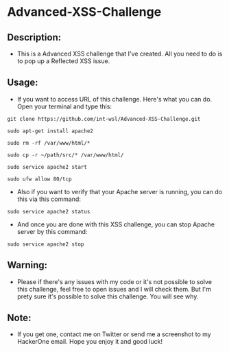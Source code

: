 # Advanced-XSS-Challenge

## Description: 

- This is a Advanced XSS challenge that I've created. All you need to do is to pop up a Reflected XSS issue. 

## Usage:

- If you want to access URL of this challenge. Here's what you can do. Open your terminal and type this:

`git clone https://github.com/int-wsl/Advanced-XSS-Challenge.git`

`sudo apt-get install apache2`

`sudo rm -rf /var/www/html/*`

`sudo cp -r ~/path/src/* /var/www/html/`

`sudo service apache2 start`

`sudo ufw allow 80/tcp`

- Also if you want to verify that your Apache server is running, you can do this via this command:

`sudo service apache2 status`

- And once you are done with this XSS challenge, you can stop Apache server by this command:

`sudo service apache2 stop`

## Warning:

- Please if there's any issues with my code or it's not possible to solve this challenge, feel free to open issues and I will check them. But I'm prety sure it's possible to solve this challenge. You will see why.

## Note:

- If you get one, contact me on Twitter or send me a screenshot to my HackerOne email. Hope you enjoy it and good luck!

